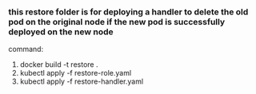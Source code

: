 ### this restore folder is for deploying a handler to delete the old pod on the original node if the new pod is successfully deployed on the new node

command: 
1. docker build -t restore .
2. kubectl apply -f restore-role.yaml
3. kubectl apply -f restore-handler.yaml
